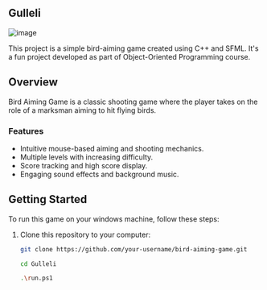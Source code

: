 ## Gulleli
![image](https://github.com/Camph0r/gulleli/assets/85937308/e8be9d9e-a307-4cd3-98f0-945725836854)


This project is a simple bird-aiming game created using C++ and SFML. It's a fun project developed as part of Object-Oriented Programming course.

## Overview

Bird Aiming Game is a classic shooting game where the player takes on the role of a marksman aiming to hit flying birds.

### Features

- Intuitive mouse-based aiming and shooting mechanics.
- Multiple levels with increasing difficulty.
- Score tracking and high score display.
- Engaging sound effects and background music.

## Getting Started

To run this game on your windows machine, follow these steps:

1. Clone this repository to your computer:

   ```bash
   git clone https://github.com/your-username/bird-aiming-game.git

   cd Gulleli

   .\run.ps1

   
